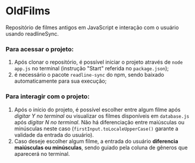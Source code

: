 # OldFilms
Repositório de filmes antigos em JavaScript e interação com o usuário usando readlineSync.

### Para acessar o projeto:
1. Após clonar o repositório, é possível iniciar o projeto através de `node app.js` no terminal (instrução "Start" referida no `package.json`);
2. é necessário o pacote `readline-sync` do npm, sendo baixado automaticamente para sua execução;

### Para interagir com o projeto:
1. Após o início do projeto, é possível escolher entre algum filme após *digitar Y no terminal* ou visualizar os filmes disponíveis em `database.js` após *digitar N no terminal*. Não há diferenciação entre maiúsculas ou minúsculas neste caso (`firstInput.toLocaleUpperCase()` garante a validade da entrada do usuário).
2. Caso deseje escolher algum filme, a entrada do usuário **diferencia maiúsculas ou minúsculas**, sendo guiado pela coluna de gêneros que aparecerá no terminal.
